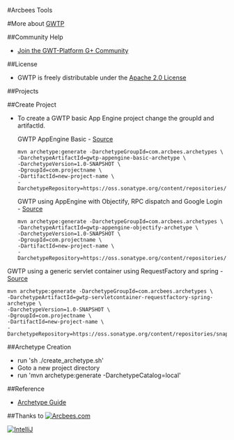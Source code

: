 #Arcbees Tools

#More about  [GWTP](https://github.com/ArcBees/GWTP)

##Community Help
* [Join the GWT-Platform G+ Community](https://plus.google.com/communities/113139554133824081251)

##License
* GWTP is freely distributable under the [Apache 2.0 License](http://www.apache.org/licenses/LICENSE-2.0.html)

##Projects

##Create Project
* To create a GWTP basic App Engine project change the groupId and artifactId. 

  GWTP AppEngine Basic - [Source](https://github.com/ArcBees/ArcBees-tools/tree/master/archetypes/gwtp-appengine-basic)
  ```
  mvn archetype:generate -DarchetypeGroupId=com.arcbees.archetypes \
  -DarchetypeArtifactId=gwtp-appengine-basic-archetype \
  -DarchetypeVersion=1.0-SNAPSHOT \
  -DgroupId=com.projectname \
  -DartifactId=new-project-name \
  -DarchetypeRepository=https://oss.sonatype.org/content/repositories/snapshots/
  ```

  GWTP using AppEngine with Objectify, RPC dispatch and Google Login - [Source](https://github.com/ArcBees/ArcBees-tools/tree/master/archetypes/gwtp-appengine-objectify)
  ```
  mvn archetype:generate -DarchetypeGroupId=com.arcbees.archetypes \
  -DarchetypeArtifactId=gwtp-appengine-objectify-archetype \
  -DarchetypeVersion=1.0-SNAPSHOT \
  -DgroupId=com.projectname \
  -DartifactId=new-project-name \
  -DarchetypeRepository=https://oss.sonatype.org/content/repositories/snapshots/
  ```

 GWTP using a generic servlet container using RequestFactory and spring - [Source](https://github.com/ArcBees/ArcBees-tools/tree/master/archetypes/gwtp-servletcontainer-requestfactory-spring)
  ```
  mvn archetype:generate -DarchetypeGroupId=com.arcbees.archetypes \
  -DarchetypeArtifactId=gwtp-servletcontainer-requestfactory-spring-archetype \
  -DarchetypeVersion=1.0-SNAPSHOT \
  -DgroupId=com.projectname \
  -DartifactId=new-project-name \
  -DarchetypeRepository=https://oss.sonatype.org/content/repositories/snapshots/
  ```

##Archetype Creation
* run 'sh ./create_archetype.sh'
* Goto a new project directory
* run 'mvn archetype:generate -DarchetypeCatalog=local'

##Reference
* [Archetype Guide](http://maven.apache.org/guides/mini/guide-creating-archetypes.html)

##Thanks to
[![Arcbees.com](http://arcbees-ads.appspot.com/images/1.png)](http://arcbees.com)

[![IntelliJ](https://lh6.googleusercontent.com/--QIIJfKrjSk/UJJ6X-UohII/AAAAAAAAAVM/cOW7EjnH778/s800/banner_IDEA.png)](http://www.jetbrains.com/idea/index.html)
